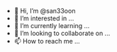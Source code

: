 - 👋 Hi, I’m @san33oon
- 👀 I’m interested in ...
- 🌱 I’m currently learning ...
- 💞️ I’m looking to collaborate on ...
- 📫 How to reach me ...

<!---
san33oon/san33oon is a ✨ special ✨ repository because its `README.md` (this file) appears on your GitHub profile.
You can click the Preview link to take a look at your changes.
--->
